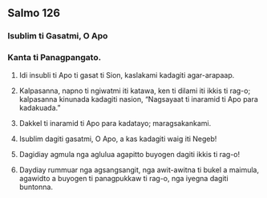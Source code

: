 Salmo 126
---------

### Isublim ti Gasatmi, O Apo

### Kanta ti Panagpangato.

1. Idi insubli ti Apo ti gasat ti Sion, kaslakami kadagiti agar-arapaap.
2. Kalpasanna, napno ti ngiwatmi iti katawa, ken ti dilami iti ikkis ti rag-o;
   kalpasanna kinunada kadagiti nasion, “Nagsayaat ti inaramid ti Apo para kadakuada.”
3. Dakkel ti inaramid ti Apo para kadatayo;
   maragsakankami.

4. Isublim dagiti gasatmi, O Apo, a kas kadagiti waig iti Negeb!
5. Dagidiay agmula nga aglulua
   agapitto buyogen dagiti ikkis ti rag-o!
6. Daydiay rummuar nga agsangsangit, nga awit-awitna ti bukel a maimula, agawidto a buyogen ti panagpukkaw ti rag-o, nga iyegna dagiti buntonna.